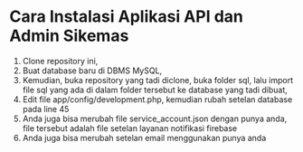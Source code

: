 
# Cara Instalasi Aplikasi API dan Admin Sikemas

1. Clone repository ini,
2. Buat database baru di DBMS MySQL,
3. Kemudian, buka repository yang tadi diclone, buka folder sql, lalu import file sql yang ada di dalam folder tersebut ke database yang tadi dibuat,
4. Edit file app/config/development.php, kemudian rubah setelan database pada line 45
5. Anda juga bisa merubah file service_account.json dengan punya anda, file tersebut adalah file setelan layanan notifikasi firebase
6. Anda juga bisa merubah setelan email menggunakan punya anda

```

